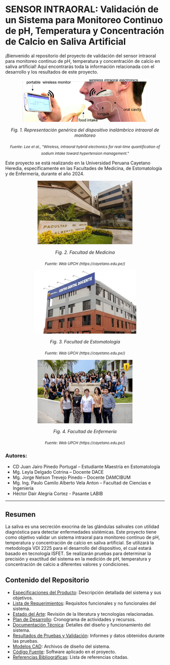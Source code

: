# SENSOR INTRAORAL: Validación de un Sistema para Monitoreo Continuo de pH, Temperatura y Concentración de Calcio en Saliva Artificial

¡Bienvenido al repositorio del proyecto de validación del sensor intraoral para monitoreo continuo de pH, temperatura y concentración de calcio en saliva artificial! Aquí encontrarás toda la información relacionada con el desarrollo y los resultados de este proyecto.

<p align="center">
  <img src="images/sensor_reference_1.png" alt="Sensor de Referencia">
</p>
<p align="center"><i>Fig. 1. Representación genérica del dispositivo inalámbrico intraoral de monitoreo</i></p>
<p align="center"><sub><i>Fuente: Lee et al., "Wireless, intraoral hybrid electronics for real-time quantification of sodium intake toward hypertension management."</i></sub></p>

Este proyecto se está realizando en la Universidad Peruana Cayetano Heredia, específicamente en las Facultades de Medicina, de Estomatología y de Enfermería, durante el año 2024.

<p align="center">
  <img src="images/facu_medicina.png" alt="Facultad de Medicina" style="height:200px;">
</p>
<p align="center"><i>Fig. 2. Facultad de Medicina</i></p>
<p align="center"><sub><i>Fuente: Web UPCH (https://cayetano.edu.pe/)</i></sub></p>

<p align="center">
  <img src="images/facu_estomatologia.png" alt="Facultad de Estomatología" style="height:200px;">
</p>
<p align="center"><i>Fig. 3. Facultad de Estomatología</i></p>
<p align="center"><sub><i>Fuente: Web UPCH (https://cayetano.edu.pe/)</i></sub></p>

<p align="center">
  <img src="images/facu_enfermeria.png" alt="Facultad de Enfermería" style="height:200px;">
</p>
<p align="center"><i>Fig. 4. Facultad de Enfermería</i></p>
<p align="center"><sub><i>Fuente: Web UPCH (https://cayetano.edu.pe/)</i></sub></p>

### Autores:
- CD Juan Jairo Pinedo Portugal – Estudiante Maestría en Estomatología
- Mg. Leyla Delgado Cotrina – Docente DACE
- Mg. Jorge Nelson Trevejo Pinedo – Docente DAMCIBUM
- Mg. Ing. Paulo Camilo Alberto Vela Anton – Facultad de Ciencias e Ingeniería
- Héctor Dair Alegria Cortez - Pasante LABIB

---

## Resumen
La saliva es una secreción exocrina de las glándulas salivales con utilidad diagnóstica para detectar enfermedades sistémicas. Este proyecto tiene como objetivo validar un sistema intraoral para monitoreo continuo de pH, temperatura y concentración de calcio en saliva artificial. Se utilizará la metodología VDI 2225 para el desarrollo del dispositivo, el cual estará basado en tecnología ISFET. Se realizarán pruebas para determinar la precisión y exactitud del sistema en la medición de pH, temperatura y concentración de calcio a diferentes valores y condiciones.

## Contenido del Repositorio
- [Especificaciones del Producto](Documentación/Especificacion_Producto.md): Descripción detallada del sistema y sus objetivos.
- [Lista de Requerimientos](Documentación/Lista_Requerimientos.md): Requisitos funcionales y no funcionales del sistema.
- [Estado del Arte](Documentación/Estado_Arte.md): Revisión de la literatura y tecnologías relacionadas.
- [Plan de Desarrollo](Documentación/Plan_Desarrollo.md): Cronograma de actividades y recursos.
- [Documentación Técnica](Documentación/Documentacion_Tecnica.md): Detalles del diseño y funcionamiento del sistema.
- [Resultados de Pruebas y Validación](Documentación/Resultados_Pruebas_Validacion.md): Informes y datos obtenidos durante las pruebas.
- [Modelos CAD](Documentación/Modelos_CAD.md): Archivos de diseño del sistema.
- [Código Fuente](Documentación/Codigo_Fuente.md): Software aplicado en el proyecto.
- [Referencias Bibliográficas](Documentación/Referencias_Bibliograficas.md): Lista de referencias citadas.
